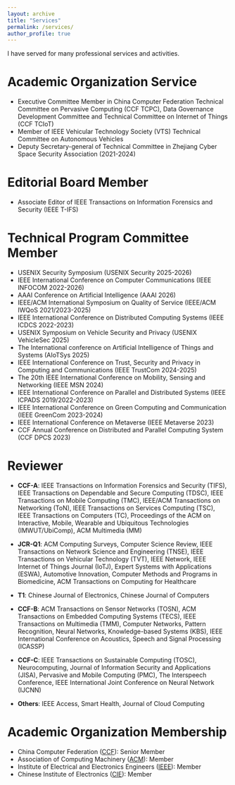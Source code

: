 ```yaml
---
layout: archive
title: "Services"
permalink: /services/
author_profile: true
---
```

I have served for many professional services and activities.

Academic Organization Service
======
* Executive Committee Member in China Computer Federation Technical Committee on Pervasive Computing (CCF TCPC), Data Governance Development Committee and Technical Committee on Internet of Things (CCF TCIoT)
* Member of IEEE Vehicular Technology Society (VTS) Technical Committee on Autonomous Vehicles
* Deputy Secretary-general of Technical Committee in Zhejiang Cyber Space Security Association (2021-2024)

Editorial Board Member
======
* Associate Editor of IEEE Transactions on Information Forensics and Security (IEEE T-IFS)

Technical Program Committee Member
======
* USENIX Security Symposium (USENIX Security 2025-2026)
* IEEE International Conference on Computer Communications (IEEE INFOCOM 2022-2026)
* AAAI Conference on Artificial Intelligence (AAAI 2026)
* IEEE/ACM International Symposium on Quality of Service (IEEE/ACM IWQoS 2021/2023-2025)
* IEEE International Conference on Distributed Computing Systems (IEEE ICDCS 2022-2023)
* USENIX Symposium on Vehicle Security and Privacy (USENIX VehicleSec 2025)
* The International conference on Artificial Intelligence of Things and Systems (AIoTSys 2025)
* IEEE International Conference on Trust, Security and Privacy in Computing and Communications (IEEE TrustCom 2024-2025)
* The 20th IEEE International Conference on Mobility, Sensing and Networking (IEEE MSN 2024)
* IEEE International Conference on Parallel and Distributed Systems (IEEE ICPADS 2019/2022-2023)
* IEEE International Conference on Green Computing and Communication (IEEE GreenCom 2023-2024)
* IEEE International Conference on Metaverse (IEEE Metaverse 2023)
* CCF Annual Conference on Distributed and Parallel Computing System (CCF DPCS 2023)

Reviewer
======
* **CCF-A**: IEEE Transactions on Information Forensics and Security (TIFS), IEEE Transactions on Dependable and Secure Computing (TDSC), IEEE Transactions on Mobile Computing (TMC), IEEE/ACM Transactions on Networking (ToN), IEEE Transactions on Services Computing (TSC), IEEE Transactions on Computers (TC), Proceedings of the ACM on Interactive, Mobile, Wearable and Ubiquitous Technologies (IMWUT/UbiComp), ACM Multimedia (MM)

* **JCR-Q1**: ACM Computing Surveys, Computer Science Review, IEEE Transactions on Network Science and Engineering (TNSE), IEEE Transactions on Vehicular Technology (TVT), IEEE Network, IEEE Internet of Things Journal (IoTJ), Expert Systems with Applications (ESWA), Automotive Innovation, Computer Methods and Programs in Biomedicine, ACM Transactions on Computing for Healthcare

* **T1**: Chinese Journal of Electronics, Chinese Journal of Computers

* **CCF-B**: ACM Transactions on Sensor Networks (TOSN), ACM Transactions on Embedded Computing Systems (TECS), IEEE Transactions on Multimedia (TMM), Computer Networks, Pattern Recognition, Neural Networks, Knowledge-based Systems (KBS), IEEE International Conference on Acoustics, Speech and Signal Processing (ICASSP)

* **CCF-C**: IEEE Transactions on Sustainable Computing (TOSC), Neurocomputing, Journal of Information Security and Applications (JISA), Pervasive and Mobile Computing (PMC), The Interspeech Conference, IEEE International Joint Conference on Neural Network (IJCNN)

* **Others**: IEEE Access, Smart Health, Journal of Cloud Computing

Academic Organization Membership
======
* China Computer Federation ([CCF](https://www.ccf.org.cn/)): Senior Member
* Association of Computing Machinery ([ACM](https://www.acm.org/)): Member
* Institute of Electrical and Electronics Engineers ([IEEE](https://www.ieee.org)): Member
* Chinese Institute of Electronics ([CIE](https://www.cie.org.cn/)): Member